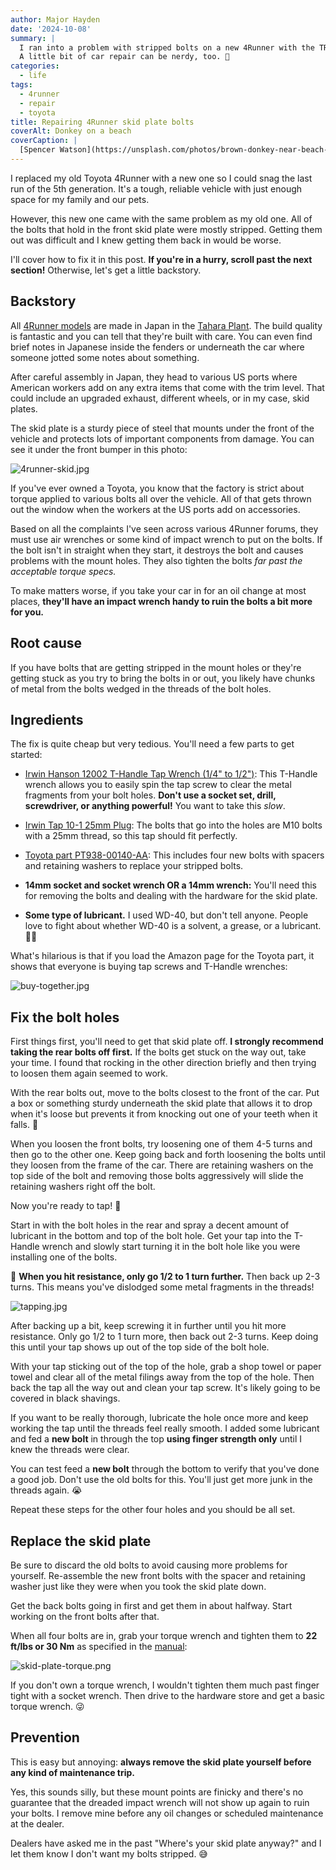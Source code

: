 ```yaml
---
author: Major Hayden
date: '2024-10-08'
summary: |
  I ran into a problem with stripped bolts on a new 4Runner with the TRD skid plate.
  A little bit of car repair can be nerdy, too. 🔧
categories: 
  - life
tags: 
  - 4runner
  - repair
  - toyota
title: Repairing 4Runner skid plate bolts
coverAlt: Donkey on a beach
coverCaption: |
  [Spencer Watson](https://unsplash.com/photos/brown-donkey-near-beach-during-daytime-photo-dm5QuhX8aY4) via Unsplash
---
```


I replaced my old Toyota 4Runner with a new one so I could snag the last run of the 5th generation.
It's a tough, reliable vehicle with just enough space for my family and our pets.

However, this new one came with the same problem as my old one.
All of the bolts that hold in the front skid plate were mostly stripped.
Getting them out was difficult and I knew getting them back in would be worse.

I'll cover how to fix it in this post.
**If you're in a hurry, scroll past the next section!**
Otherwise, let's get a little backstory.

## Backstory

All [4Runner models](https://en.wikipedia.org/wiki/Toyota_4Runner) are made in Japan in the [Tahara Plant](https://en.wikipedia.org/wiki/Toyota_Motor_Corporation_Tahara_plant).
The build quality is fantastic and you can tell that they're built with care.
You can even find brief notes in Japanese inside the fenders or underneath the car where someone jotted some notes about something.

After careful assembly in Japan, they head to various US ports where American workers add on any extra items that come with the trim level.
That could include an upgraded exhaust, different wheels, or in my case, skid plates.

The skid plate is a sturdy piece of steel that mounts under the front of the vehicle and protects lots of important components from damage.
You can see it under the front bumper in this photo:

![4runner-skid.jpg](4runner-skid.jpg "Skid plate on a white 4Runner")

If you've ever owned a Toyota, you know that the factory is strict about torque applied to various bolts all over the vehicle.
All of that gets thrown out the window when the workers at the US ports add on accessories.

Based on all the complaints I've seen across various 4Runner forums, they must use air wrenches or some kind of impact wrench to put on the bolts.
If the bolt isn't in straight when they start, it destroys the bolt and causes problems with the mount holes.
They also tighten the bolts _far past the acceptable torque specs._

To make matters worse, if you take your car in for an oil change at most places, **they'll have an impact wrench handy to ruin the bolts a bit more for you.**

## Root cause

If you have bolts that are getting stripped in the mount holes or they're getting stuck as you try to bring the bolts in or out, you likely have chunks of metal from the bolts wedged in the threads of the bolt holes.

## Ingredients

The fix is quite cheap but very tedious.
You'll need a few parts to get started:

* [Irwin Hanson 12002 T-Handle Tap Wrench (1/4" to 1/2")](https://a.co/d/8EkxZxh):
  This T-Handle wrench allows you to easily spin the tap screw to clear the metal fragments from your bolt holes.
  **Don't use a socket set, drill, screwdriver, or anything powerful!**
  You want to take this _slow_.

* [Irwin Tap 10-1 25mm Plug](https://a.co/d/gy02vOu):
  The bolts that go into the holes are M10 bolts with a 25mm thread, so this tap should fit perfectly.

* [Toyota part PT938-00140-AA](https://a.co/d/grHmNR4):
  This includes four new bolts with spacers and retaining washers to replace your stripped bolts.

* **14mm socket and socket wrench OR a 14mm wrench:**
  You'll need this for removing the bolts and dealing with the hardware for the skid plate.

* **Some type of lubricant.**
  I used WD-40, but don't tell anyone.
  People love to fight about whether WD-40 is a solvent, a grease, or a lubricant. 🤷‍♂️

What's hilarious is that if you load the Amazon page for the Toyota part, it shows that everyone is buying tap screws and T-Handle wrenches:

![buy-together.jpg](buy-together.jpg "Even Amazon knows these bolts are a problem! 😆")

## Fix the bolt holes

First things first, you'll need to get that skid plate off.
**I strongly recommend taking the rear bolts off first.**
If the bolts get stuck on the way out, take your time.
I found that rocking in the other direction briefly and then trying to loosen them again seemed to work.

With the rear bolts out, move to the bolts closest to the front of the car.
Put a box or something sturdy underneath the skid plate that allows it to drop when it's loose but prevents it from knocking out one of your teeth when it falls. 🤕

When you loosen the front bolts, try loosening one of them 4-5 turns and then go to the other one.
Keep going back and forth loosening the bolts until they loosen from the frame of the car.
There are retaining washers on the top side of the bolt and removing those bolts aggressively will slide the retaining washers right off the bolt.

Now you're ready to tap! 👏

Start in with the bolt holes in the rear and spray a decent amount of lubricant in the bottom and top of the bolt hole.
Get your tap into the T-Handle wrench and slowly start turning it in the bolt hole like you were installing one of the bolts.

🛑 **When you hit resistance, only go 1/2 to 1 turn further.**
Then back up 2-3 turns.
This means you've dislodged some metal fragments in the threads!

![tapping.jpg](tapping.jpg "Working on one of the back holes 💪")

After backing up a bit, keep screwing it in further until you hit more resistance.
Only go 1/2 to 1 turn more, then back out 2-3 turns.
Keep doing this until your tap shows up out of the top side of the bolt hole.

With your tap sticking out of the top of the hole, grab a shop towel or paper towel and clear all of the metal filings away from the top of the hole.
Then back the tap all the way out and clean your tap screw.
It's likely going to be covered in black shavings.

If you want to be really thorough, lubricate the hole once more and keep working the tap until the threads feel really smooth.
I added some lubricant and fed a **new bolt** in through the top **using finger strength only** until I knew the threads were clear.

You can test feed a **new bolt** through the bottom to verify that you've done a good job.
Don't use the old bolts for this.
You'll just get more junk in the threads again. 😭

Repeat these steps for the other four holes and you should be all set.

## Replace the skid plate

Be sure to discard the old bolts to avoid causing more problems for yourself.
Re-assemble the new front bolts with the spacer and retaining washer just like they were when you took the skid plate down.

Get the back bolts going in first and get them in about halfway.
Start working on the front bolts after that.

When all four bolts are in, grab your torque wrench and tighten them to **22 ft/lbs or 30 Nm** as specified in the [manual](trd_skid_plate_install_instructions.pdf):

![skid-plate-torque.png](skid-plate-torque.png "Always check the instructions for torque specs! 🔧")

If you don't own a torque wrench, I wouldn't tighten them much past finger tight with a socket wrench.
Then drive to the hardware store and get a basic torque wrench. 😜

## Prevention

This is easy but annoying: **always remove the skid plate yourself before any kind of maintenance trip.**

Yes, this sounds silly, but these mount points are finicky and there's no guarantee that the dreaded impact wrench will not show up again to ruin your bolts.
I remove mine before any oil changes or scheduled maintenance at the dealer.

Dealers have asked me in the past "Where's your skid plate anyway?" and I let them know I don't want my bolts stripped. 😅